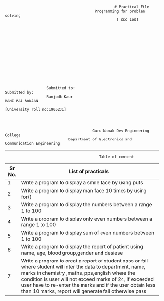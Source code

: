                                                       # Practical File
                                             Programming for problem solving
                                                       [ ESC-105]
 
 
 
 
 
           
           
           
           
           
           
           
           
           
           
                       Submitted to:                                                Submitted by:            
                       Ranjodh Kaur                                                 MANI RAJ RANJAN
                                                                                    [University roll no:1905231]
                                                   
                                              
                                              
                                              
                                            Guru Nanak Dev Engineering College 
                                 Department of Electronics and Communication Engineering
                       
______________________
                                               Table of content
| Sr No.|        List of practicals     |
|-------|-------------------------------|
|   1   |  Write a program to display a smile face by using puts|
|   2   |  Write a program to display man face 10 times by using for()|
|   3   |  Write a program to display the numbers between a range 1 to 100|
|   4   |  Write a program to display only even numbers between a range 1 to 100|
|   5   |  Write a program to display sum of even numbers between 1 to 100|
|   6   |  Write a program to display the report of patient using name, age, blood group,gender and desiese|
|   7   |  Write a program to creat a report of student pass or fail where student will inter the data to department, name, marks in chemistry ,maths, pps,english where the condition is user will not exceed marks of 24, if exceeded user have to re-enter the marks and if the user obtain less than 10 marks, report will generate fail otherwise pass|
